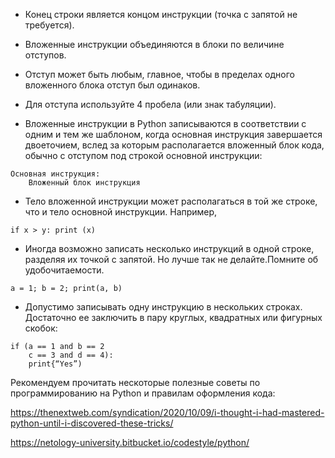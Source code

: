 - Конец строки является концом инструкции (точка с запятой не требуется).

- Вложенные инструкции объединяются в блоки по величине отступов. 
- Отступ может быть любым, главное, чтобы в пределах одного вложенного блока отступ был одинаков. 
- Для отступа используйте 4 пробела (или знак табуляции).
- Вложенные инструкции в Python записываются в соответствии с одним и тем же шаблоном, когда основная инструкция завершается двоеточием, вслед за которым располагается вложенный блок кода, обычно с отступом под строкой основной инструкции:
```
Основная инструкция:
    Вложенный блок инструкция
```
- Тело вложенной инструкции может располагаться в той же строке, что и тело основной инструкции.
Например,
```
if x > y: print (x)
```
- Иногда возможно записать несколько инструкций в одной строке, разделяя их точкой с запятой. Но лучше так не делайте.Помните об удобочитаемости. 
```
a = 1; b = 2; print(a, b)
```
- Допустимо записывать одну инструкцию в нескольких строках. Достаточно ее заключить в пару круглых, квадратных или фигурных скобок:
```
if (a == 1 and b == 2
    c == 3 and d == 4):
    print{“Yes”)
```
Рекомендуем прочитать нескоторые полезные советы по программированию на Python и правилам оформления кода:

https://thenextweb.com/syndication/2020/10/09/i-thought-i-had-mastered-python-until-i-discovered-these-tricks/

https://netology-university.bitbucket.io/codestyle/python/